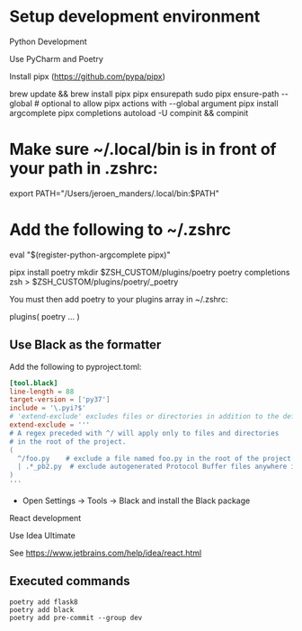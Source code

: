 # Setup development environment

Python Development

Use PyCharm and Poetry

Install pipx (https://github.com/pypa/pipx)

brew update && brew install pipx
pipx ensurepath
sudo pipx ensure-path --global # optional to allow pipx actions with --global argument
pipx install argcomplete
pipx completions
autoload -U compinit && compinit


# Make sure ~/.local/bin is in front of your path in .zshrc:
export PATH="/Users/jeroen_manders/.local/bin:$PATH"
# Add the following to ~/.zshrc
eval "$(register-python-argcomplete pipx)"


pipx install poetry
mkdir $ZSH_CUSTOM/plugins/poetry
poetry completions zsh > $ZSH_CUSTOM/plugins/poetry/_poetry


You must then add poetry to your plugins array in ~/.zshrc:


plugins(
	poetry
	...
	)

## Use Black as the formatter

Add the following to pyproject.toml:

```toml
[tool.black]
line-length = 88
target-version = ['py37']
include = '\.pyi?$'
# 'extend-exclude' excludes files or directories in addition to the defaults
extend-exclude = '''
# A regex preceded with ^/ will apply only to files and directories
# in the root of the project.
(
  ^/foo.py    # exclude a file named foo.py in the root of the project
  | .*_pb2.py  # exclude autogenerated Protocol Buffer files anywhere in the project
)
'''
```

- Open Settings -> Tools -> Black and install the Black package


React development

Use Idea Ultimate

See https://www.jetbrains.com/help/idea/react.html


## Executed commands

```shell
poetry add flask8
poetry add black
poetry add pre-commit --group dev  
```
